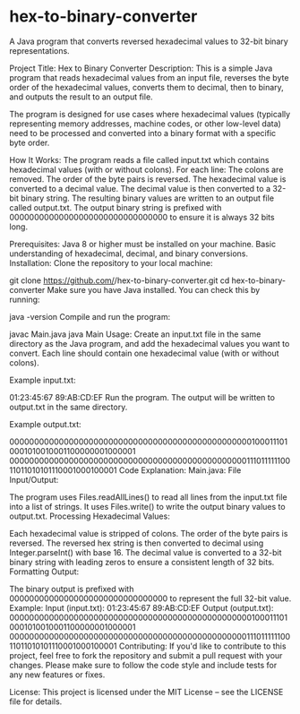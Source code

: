 # hex-to-binary-converter
A Java program that converts reversed hexadecimal values to 32-bit binary representations.

Project Title: Hex to Binary Converter
Description: This is a simple Java program that reads hexadecimal values from an input file, reverses the byte order of the hexadecimal values, converts them to decimal, then to binary, and outputs the result to an output file.

The program is designed for use cases where hexadecimal values (typically representing memory addresses, machine codes, or other low-level data) need to be processed and converted into a binary format with a specific byte order.

How It Works:
The program reads a file called input.txt which contains hexadecimal values (with or without colons).
For each line:
The colons are removed.
The order of the byte pairs is reversed.
The hexadecimal value is converted to a decimal value.
The decimal value is then converted to a 32-bit binary string.
The resulting binary values are written to an output file called output.txt.
The output binary string is prefixed with 00000000000000000000000000000000 to ensure it is always 32 bits long.

Prerequisites:
Java 8 or higher must be installed on your machine.
Basic understanding of hexadecimal, decimal, and binary conversions.
Installation:
Clone the repository to your local machine:

git clone https://github.com/<your-username>/hex-to-binary-converter.git
cd hex-to-binary-converter
Make sure you have Java installed. You can check this by running:

java -version
Compile and run the program:

javac Main.java
java Main
Usage:
Create an input.txt file in the same directory as the Java program, and add the hexadecimal values you want to convert. Each line should contain one hexadecimal value (with or without colons).

Example input.txt:

01:23:45:67
89:AB:CD:EF
Run the program. The output will be written to output.txt in the same directory.

Example output.txt:

00000000000000000000000000000000000000000000000001000111010001010010001100000001000001
00000000000000000000000000000000000000000000000011101111110011011010101110001000100001
Code Explanation:
Main.java:
File Input/Output:

The program uses Files.readAllLines() to read all lines from the input.txt file into a list of strings.
It uses Files.write() to write the output binary values to output.txt.
Processing Hexadecimal Values:

Each hexadecimal value is stripped of colons.
The order of the byte pairs is reversed.
The reversed hex string is then converted to decimal using Integer.parseInt() with base 16.
The decimal value is converted to a 32-bit binary string with leading zeros to ensure a consistent length of 32 bits.
Formatting Output:

The binary output is prefixed with 00000000000000000000000000000000 to represent the full 32-bit value.
Example:
Input (input.txt):
01:23:45:67
89:AB:CD:EF
Output (output.txt):
00000000000000000000000000000000000000000000000001000111010001010010001100000001000001
00000000000000000000000000000000000000000000000011101111110011011010101110001000100001
Contributing:
If you'd like to contribute to this project, feel free to fork the repository and submit a pull request with your changes. Please make sure to follow the code style and include tests for any new features or fixes.

License:
This project is licensed under the MIT License – see the LICENSE file for details.

